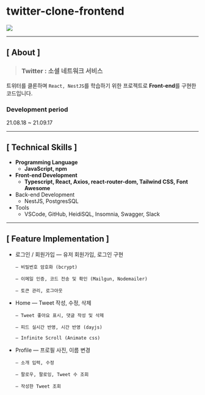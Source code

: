# twitter-clone-frontend

<img src="https://user-images.githubusercontent.com/79898245/154642388-eec9ffc2-7fb2-4433-96aa-2c86fbf2f14c.png">

---

## **[ About ]**
> ### **Twitter : 소셜 네트워크 서비스**

트위터를 클론하며 `React, NestJS`를 학습하기 위한 프로젝트로 **Front-end**를 구현한 코드입니다.

### Development period
21.08.18 ~ 21.09.17

---

## **[ Technical Skills ]**

*   **Programming Language**
    *   **JavaScript, npm**
*   **Front-end Development**
    *   **Typescript, React, Axios, react-router-dom, Tailwind CSS, Font Awesome**
*   Back-end Development
    *   NestJS, PostgresSQL
*   Tools
    *   VSCode, GitHub, HeidiSQL, Insomnia, Swagger, Slack

---

## **[ Feature Implementation ]**
- 로그인 / 회원가입
      — 유저 회원가입, 로그인 구현
    
      — 비밀번호 암호화 (bcrypt)
      
      — 이메일 인증, 코드 전송 및 확인 (Mailgun, Nodemailer)
      
      — 토큰 관리, 로그아웃

- Home
      — Tweet 작성, 수정, 삭제
      
      — Tweet 좋아요 표시, 댓글 작성 및 삭제
      
      — 피드 실시간 반영, 시간 반영 (dayjs)
    
      — Infinite Scroll (Animate css)

- Profile
      — 프로필 사진, 이름 변경
    
      — 소개 입력, 수정
      
      — 팔로우, 팔로잉, Tweet 수 조회
      
      — 작성한 Tweet 조회
